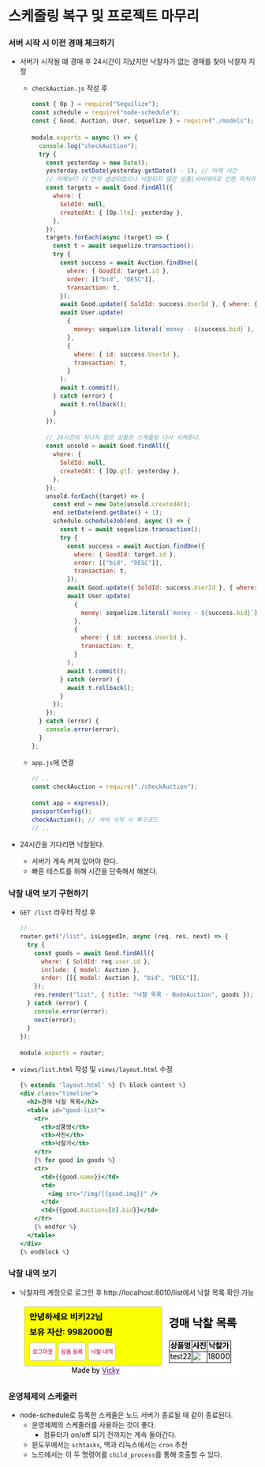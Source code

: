 ﻿# 스케줄링 복구 및 프로젝트 마무리

### 서버 시작 시 이전 경매 체크하기

- 서버가 시작될 떄 경매 후 24시간이 지났지만 낙찰자가 없는 경매를 찾아 낙찰자 지정

  - `checkAuction.js` 작성 후

    ```jsx
    const { Op } = require("Sequilize");
    const schedule = require("node-schedule");
    const { Good, Auction, User, sequelize } = require("./models");

    module.exports = async () => {
      console.log("checkAuction");
      try {
        const yesterday = new Date();
        yesterday.setDate(yesterday.getDate() - 1); // 어제 시간
        // 어제보다 더 먼저 생성되었으나 낙찰되지 않은 상품(서버에러로 인한 미처리 낙찰상품 낙찰 처리 코드)
        const targets = await Good.findAll({
          where: {
            SoldId: null,
            createdAt: { [Op.lte]: yesterday },
          },
        });
        targets.forEach(async (target) => {
          const t = await sequelize.transaction();
          try {
            const success = await Auction.findOne({
              where: { GoodId: target.id },
              order: [["bid", "DESC"]],
              transaction: t,
            });
            await Good.update({ SoldId: success.UserId }, { where: { id: target.id }, transaction: t });
            await User.update(
              {
                money: sequelize.literal(`money - ${success.bid}`),
              },
              {
                where: { id: success.UserId },
                transaction: t,
              }
            );
            await t.commit();
          } catch (error) {
            await t.rollback();
          }
        });

        // 24시간이 지나지 않은 상품은 스케줄링 다시 시켜준다.
        const unsold = await Good.findAll({
          where: {
            SoldId: null,
            createdAt: { [Op.gt]: yesterday },
          },
        });
        unsold.forEach((target) => {
          const end = new Date(unsold.createdAt);
          end.setDate(end.getDate() + 1);
          schedule.scheduleJob(end, async () => {
            const t = await sequelize.transaction();
            try {
              const success = await Auction.findOne({
                where: { GoodId: target.id },
                order: [["bid", "DESC"]],
                transaction: t,
              });
              await Good.update({ SoldId: success.UserId }, { where: { id: target.id }, transaction: t });
              await User.update(
                {
                  money: sequelize.literal(`money - ${success.bid}`),
                },
                {
                  where: { id: success.UserId },
                  transaction: t,
                }
              );
              await t.commit();
            } catch (error) {
              await t.rollback();
            }
          });
        });
      } catch (error) {
        console.error(error);
      }
    };
    ```

  - `app.js`에 연결

    ```jsx
    // ..
    const checkAuction = require("./checkAuction");

    const app = express();
    passportConfig();
    checkAuction(); // 서버 시작 시 복구코드
    // ..
    ```

- 24시간을 기다리면 낙찰된다.
  - 서버가 계속 켜져 있어야 한다.
  - 빠른 테스트를 위해 시간을 단축해서 해본다.

### 낙찰 내역 보기 구현하기

- `GET /list` 라우터 작성 후

  ```jsx
  // ..
  router.get("/list", isLoggedIn, async (req, res, next) => {
    try {
      const goods = await Good.findAll({
        where: { SoldId: req.user.id },
        include: { model: Auction },
        order: [[{ model: Auction }, "bid", "DESC"]],
      });
      res.render("list", { title: "낙찰 목록 - NodeAuction", goods });
    } catch (error) {
      console.error(error);
      next(error);
    }
  });

  module.exports = router;
  ```

- `views/list.html` 작성 및 `views/layout.html` 수정

  ```jsx
  {% extends 'layout.html' %} {% block content %}
  <div class="timeline">
    <h2>경매 낙찰 목록</h2>
    <table id="good-list">
      <tr>
        <th>상품명</th>
        <th>사진</th>
        <th>낙찰가</th>
      </tr>
      {% for good in goods %}
      <tr>
        <td>{{good.name}}</td>
        <td>
          <img src="/img/{{good.img}}" />
        </td>
        <td>{{good.Auctions[0].bid}}</td>
      </tr>
      {% endfor %}
    </table>
  </div>
  {% endblock %}
  ```

### 낙찰 내역 보기

- 낙찰자의 계정으로 로그인 후 http://localhost:8010/list에서 낙찰 목록 확인 가능

  ![](../img/210706-1.png)

### 운영체제의 스케줄러

- node-schedule로 등록한 스케줄은 노드 서버가 종료될 때 같이 종료된다.
  - 운영체제의 스케줄러를 사용하는 것이 좋다.
    - 컴퓨터가 on/off 되기 전까지는 계속 돌아간다.
  - 윈도우에서는 `schtasks`, 맥과 리눅스에서는 `cron` 추천
  - 노드에서는 이 두 명령어를 `child_process`를 통해 호출할 수 있다.
